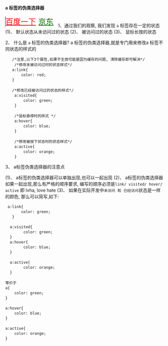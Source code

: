 #### a 标签的伪类选择器 


![](/assets/abq.png)
1、通过我们的观察, 我们发现 `a` 标签存在一定的状态
(1)、 默认状态从未访问过的状态
(2)、 被访问过的状态
(3)、 鼠标长按的状态


2、 什么是 `a` 标签的伪类选择器?
a 标签的伪类选择器,就是专门用来修改a 标签不同状态的样式的


```
   /*注意,以下3个属性,如果不生效可能是因为缓存的问题, 清除缓存即可解决*/
    /*修改未被访问过时的状态样式*/
   a:link{
       color: red;
   }

   /*修改已经被访问过的状态的样式*/
    a:visited{
        color: green;
    }
    
    /*鼠标悬停时的样式 */
    a:hover{
        color: blue;
    }

    /*修改被按下状态时的状态样式*/
    a:active{
        color: orange;
    }
```

3、 a标签伪类选择器的注意点

(1)、 a标签的伪类选择器可以单独出现,也可以一起出现
(2)、 a标签的伪类选择器如果一起出现,那么有严格的顺序要求, 编写的顺序必须是`link/ visited/ hover/ active` 即 lvha, love hate
(3)、 如果在实际开发中`未访问 和 已经访问`状态是一样的颜色, 那么可以简写,如下:
```
 a:link{
       color: green;
   }

  a:visited{
        color: green;
  }
  a:hover{
        color: blue;
  }

  a:active{
        color: orange;
  }

等价于
a{
    color: green;
}
 
a:hover{
    color: blue;
}

a:active{
    color: orange;
}
```

